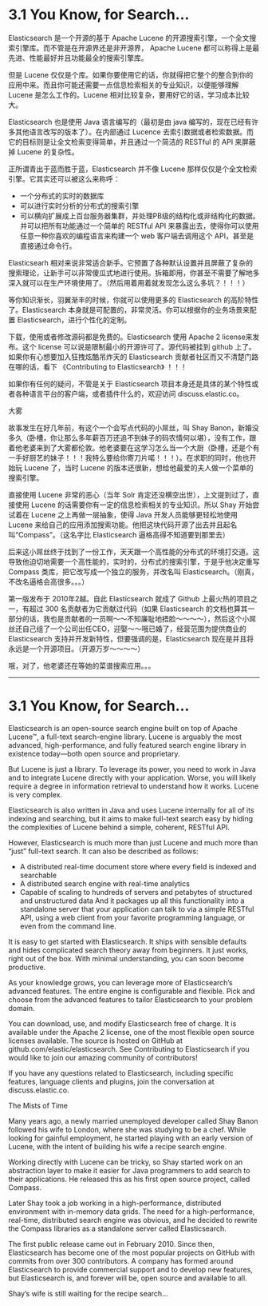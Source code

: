 # 3.1 You Know, for Search…
Elasticsearch 是一个开源的基于 Apache Lucene 的开源搜索引擎，一个全文搜索引擎库。而不管是在开源界还是非开源界， Apache Lucene 都可以称得上是最先进、性能最好并且功能最全的搜索引擎库。

但是 Lucene 仅仅是个库。如果你要使用它的话，你就得把它整个的整合到你的应用中来。而且你可能还需要一点信息检索相关的专业知识，以便能够理解 Lucene 是怎么工作的。Lucene 相对比较复杂，要用好它的话，学习成本比较大。

Elasticsearch 也是使用 Java 语言编写的（最初是由 java 编写的，现在已经有许多其他语言改写的版本了）。在内部通过 Lucence 去索引数据或者检索数据。而它的目标则是让全文检索变得简单，并且通过一个简洁的 RESTful 的 API 来屏蔽掉 Lucene 的复杂性。

正所谓青出于蓝而胜于蓝，Elasticsearch 并不像 Lucene 那样仅仅是个全文检索引擎。它其实还可以被这么来称呼：

* 一个分布式的实时的数据库
* 可以进行实时分析的分布式的搜索引擎
* 可以横向扩展成上百台服务器集群，并处理PB级的结构化或非结构化的数据。并可以把所有功能通过一个简单的 RESTful API 来暴露出去，使得你可以使用任意一种你喜欢的编程语言来构建一个 web 客户端去调用这个 API，甚至是直接通过命令行。

Elasticsearh 相对来说非常适合新手。它预置了各种默认设置并且屏蔽了复杂的搜索理论，让新手可以非常傻瓜式地进行使用。拆箱即用，你甚至不需要了解地多深入就可以在生产环境使用了。（然后用着用着就发现怎么这么多坑？！！！）

等你知识渐长，羽翼渐丰的时候，你就可以使用更多的 Elasticsearch 的高阶特性了。Elasticsearch 本身就是可配置的，非常灵活。你可以根据你的业务场景来配置 Elasticsearch，进行个性化的定制。

下载，使用或者修改源码都是免费的。Elasticsearch 使用 Apache 2 license来发布。这个 license 可以说是限制最小的开源许可了。源代码被挂到 github 上了。如果你有心想要加入狂拽炫酷吊炸天的 Elasticsearch 贡献者社区而又不清楚门路在哪的话，看下 《Contributing to Elasticsearch》 ！！！

如果你有任何的疑问，不管是关于 Elasticsearch 项目本身还是具体的某个特性或者各种语言平台的客户端，或者插件什么的，欢迎访问 discuss.elastic.co。

大雾

故事发生在好几年前，有这个一个会写点代码的小屌丝，叫 Shay Banon，新婚没多久（卧槽，你让那么多年薪百万还追不到妹子的码农情何以堪），没有工作，跟着他老婆来到了大雾都伦敦。他老婆要在这学习怎么当一个大厨（卧槽，还是个有一手好厨艺的妹子！！！我特么要给你寄刀片喏！！！）。在求职的同时，他也开始玩 Lucene 了，当时 Lucene 的版本还很新，想给他最爱的夫人做一个菜单的搜索引擎。

直接使用 Lucene 非常的恶心（当年 Solr 肯定还没横空出世），上文提到过了，直接使用 Lucene 的话需要你有一定的信息检索相关的专业知识。所以 Shay 开始尝试着在 Lucene 之上再做一层抽象，使得 Java 开发人员能够更轻松地使用 Lucene 来给自己的应用添加搜索功能。他把这块代码开源了出去并且起名叫“Compass”。（这名字比 Elasticsearch 逼格高得不知道要到那里去）

后来这小屌丝终于找到了一份工作，天天跟一个高性能的分布式的环境打交道。这导致他迫切地需要一个高性能的，实时的，分布式的搜索引擎，于是乎他决定重写 Compass 类库，把它改写成一个独立的服务，并改名叫 Elasticsearch。（刚真，不改名逼格会高很多。。。）

第一版发布于 2010年2越。自此 Elasticsearch 就成了 Github 上最火热的项目之一，有超过 300 名贡献者为它贡献过代码（如果 Elasticsearch 的文档也算其一部分的话，我也是贡献者的一员啊～～不知廉耻地捂脸～～～～），然后这个小屌丝还自己组了一个公司出任CEO，迎娶～～哦已婚了，经营范围为提供商业的 Elasticsearch 支持并开发新特性，但要强调的是，Elasticsearch 现在是并且将永远是一个开源项目。（开源万岁～～～～）

哦，对了，他老婆还在等她的菜谱搜索应用。。。

***

# 3.1 You Know, for Search…
Elasticsearch is an open-source search engine built on top of Apache Lucene™, a full-text search-engine library. Lucene is arguably the most advanced, high-performance, and fully featured search engine library in existence today—both open source and proprietary.

But Lucene is just a library. To leverage its power, you need to work in Java and to integrate Lucene directly with your application. Worse, you will likely require a degree in information retrieval to understand how it works. Lucene is very complex.

Elasticsearch is also written in Java and uses Lucene internally for all of its indexing and searching, but it aims to make full-text search easy by hiding the complexities of Lucene behind a simple, coherent, RESTful API.

However, Elasticsearch is much more than just Lucene and much more than “just” full-text search. It can also be described as follows:

* A distributed real-time document store where every field is indexed and searchable
* A distributed search engine with real-time analytics
* Capable of scaling to hundreds of servers and petabytes of structured and unstructured data And it packages up all this functionality into a standalone server that your application can talk to via a simple RESTful API, using a web client from your favorite programming language, or even from the command line.

It is easy to get started with Elasticsearch. It ships with sensible defaults and hides complicated search theory away from beginners. It just works, right out of the box. With minimal understanding, you can soon become productive.

As your knowledge grows, you can leverage more of Elasticsearch’s advanced features. The entire engine is configurable and flexible. Pick and choose from the advanced features to tailor Elasticsearch to your problem domain.

You can download, use, and modify Elasticsearch free of charge. It is available under the Apache 2 license, one of the most flexible open source licenses available. The source is hosted on GitHub at github.com/elastic/elasticsearch. See Contributing to Elasticsearch if you would like to join our amazing community of contributors!

If you have any questions related to Elasticsearch, including specific features, language clients and plugins, join the conversation at discuss.elastic.co.

The Mists of Time

Many years ago, a newly married unemployed developer called Shay Banon followed his wife to London, where she was studying to be a chef. While looking for gainful employment, he started playing with an early version of Lucene, with the intent of building his wife a recipe search engine.

Working directly with Lucene can be tricky, so Shay started work on an abstraction layer to make it easier for Java programmers to add search to their applications. He released this as his first open source project, called Compass.

Later Shay took a job working in a high-performance, distributed environment with in-memory data grids. The need for a high-performance, real-time, distributed search engine was obvious, and he decided to rewrite the Compass libraries as a standalone server called Elasticsearch.

The first public release came out in February 2010. Since then, Elasticsearch has become one of the most popular projects on GitHub with commits from over 300 contributors. A company has formed around Elasticsearch to provide commercial support and to develop new features, but Elasticsearch is, and forever will be, open source and available to all.

Shay’s wife is still waiting for the recipe search…